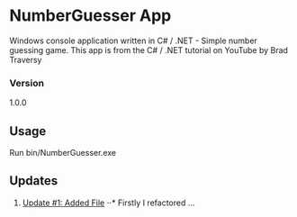 # NumberGuesser App

Windows console application written in C# / .NET - Simple number guessing game. This app is from the C# / .NET tutorial on YouTube by Brad Traversy

### Version
1.0.0

## Usage
Run bin/NumberGuesser.exe

## Updates

1. [Update #1: Added File](https://github.com/test605/numberguesser/commit/a38c569ffcfd8f13e5ed43fb13b4bb6f2416286c)
⋅⋅* Firstly I refactored ... 
